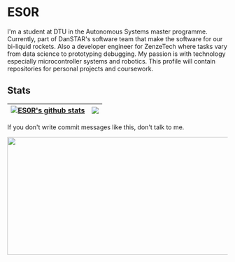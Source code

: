 # ES0R

I'm a student at DTU in the Autonomous Systems master programme. Currently, part of DanSTAR's software team that make the software for our bi-liquid rockets. Also a developer engineer for ZenzeTech where tasks vary from data science to prototyping debugging. My passion is with technology especially microcontroller systems and robotics. This profile will contain repositories for personal projects and coursework.

## Stats
| <a href="(https://git.io/streak-stats"><img align="center" src="http://github-readme-streak-stats.herokuapp.com?user=ES0R&theme=dark&background=000000)" alt="ES0R's github stats" /></a> | <a href="https://github.com/ES0R/github-readme-stats"><img align="center" src="https://github-readme-stats.vercel.app/api/top-langs/?username=ES0R&layout=compact&theme=dark&hide_border=true" /></a> |
| ------------- | ------------- |

If you don't write commit messages like this, don't talk to me.
<p align="center">
  <img src="https://user-images.githubusercontent.com/58563157/215502071-96bd09d2-e22e-4068-b972-fb598979cea0.jpg" width="650" height="270">
</p>



<!---
ES0R/ES0R is a ✨ special ✨ repository because its `README.md` (this file) appears on your GitHub profile.
You can click the Preview link to take a look at your changes.
--->
